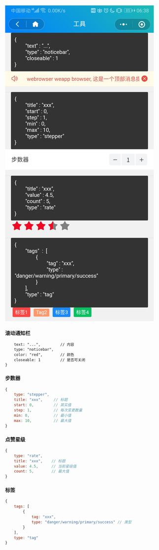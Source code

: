 ![工具](./image/工具.jpg)

### 滚动通知栏

```js{
    text: "...",         // 内容
    type: "noticebar",
    color: "red",        // 颜色
    closeable: 1         // 是否可关闭
}
```

### 步数器

```js
{
    type: "stepper",
    title: "xxx",     // 标题
    start: 0,         // 其实值
    step: 1,          // 每次变更数量
    min: 0,           // 最小值
    max: 10,          // 最大值
}
```

### 点赞星级

```js
{
    type: "rate",
    title: "xxx",    // 标题
    value: 4.5,      // 当前星级值
    count: 5,        // 最大值
}
```

### 标签

```js
{
    tags: [
        {
            tag: "xxx",
            type: "danger/warning/primary/success" // 类型
        }
    ],
    type: "tag"
}
```